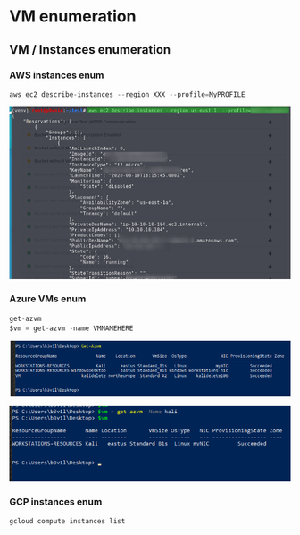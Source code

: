 # VM enumeration

## **VM / Instances** enumeration

### AWS instances enum

```csharp
aws ec2 describe-instances --region XXX --profile=MyPROFILE
```

![](<../../../../../.gitbook/assets/image (45).png>)

### Azure VMs enum

```csharp
get-azvm
$vm = get-azvm -name VMNAMEHERE
```

![](<../../../../../.gitbook/assets/image (113).png>)

![](<../../../../../.gitbook/assets/image (179).png>)

### GCP instances enum

```csharp
gcloud compute instances list
```

